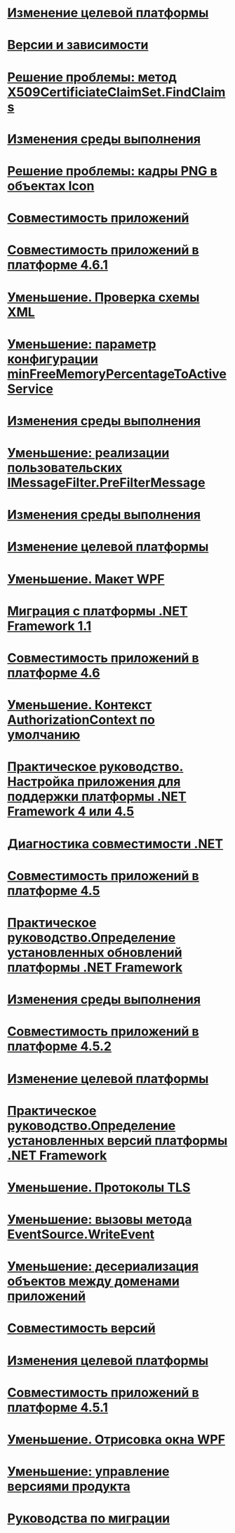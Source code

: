 # [Изменение целевой платформы](retargeting-changes-in-the-net-framework-4-6.md)
# [Версии и зависимости](versions-and-dependencies.md)
# [Решение проблемы: метод X509CertificiateClaimSet.FindClaims](mitigation-x509certificateclaimset-findclaims-method.md)
# [Изменения среды выполнения](runtime-changes-in-the-net-framework-4-5-1.md)
# [Решение проблемы: кадры PNG в объектах Icon](mitigation-png-frames-in-icon-objects.md)
# [Совместимость приложений](application-compatibility.md)
# [Совместимость приложений в платформе 4.6.1](application-compatibility-in-the-net-framework-4-6-1.md)
# [Уменьшение. Проверка схемы XML](mitigation-xml-schema-validation.md)
# [Уменьшение: параметр конфигурации minFreeMemoryPercentageToActiveService](mitigation-minfreememorypercentagetoactiveservice-configuration-setting.md)
# [Изменения среды выполнения](runtime-changes-in-the-net-framework-4-6-1.md)
# [Уменьшение: реализации пользовательских IMessageFilter.PreFilterMessage](mitigation-custom-imessagefilter-prefiltermessage-implementations.md)
# [Изменения среды выполнения](runtime-changes-in-the-net-framework-4-5-2.md)
# [Изменение целевой платформы](retargeting-changes-in-the-net-framework-4-5-1.md)
# [Уменьшение. Макет WPF](mitigation-wpf-layout.md)
# [Миграция с платформы .NET Framework 1.1](migrating-from-the-net-framework-1-1.md)
# [Совместимость приложений в платформе 4.6](application-compatibility-in-the-net-framework-4-6.md)
# [Уменьшение. Контекст AuthorizationContext по умолчанию](mitigation-default-authorizationcontext.md)
# [Практическое руководство. Настройка приложения для поддержки платформы .NET Framework 4 или 4.5](how-to-configure-an-app-to-support-net-framework-4-or-4-5.md)
# [Диагностика совместимости .NET](net-compatibility-diagnostics.md)
# [Совместимость приложений в платформе 4.5](application-compatibility-in-the-net-framework-4-5.md)
# [Практическое руководство.Определение установленных обновлений платформы .NET Framework](how-to-determine-which-net-framework-updates-are-installed.md)
# [Изменения среды выполнения](runtime-changes-in-the-net-framework-4-6.md)
# [Совместимость приложений в платформе 4.5.2](application-compatibility-in-the-net-framework-4-5-2.md)
# [Изменение целевой платформы](retargeting-changes-in-the-net-framework-4-6-1.md)
# [Практическое руководство.Определение установленных версий платформы .NET Framework](how-to-determine-which-versions-are-installed.md)
# [Уменьшение. Протоколы TLS](mitigation-tls-protocols.md)
# [Уменьшение: вызовы метода EventSource.WriteEvent](mitigation-eventsource-writeevent-method-calls.md)
# [Уменьшение: десериализация объектов между доменами приложений](mitigation-deserialization-of-objects-across-app-domains.md)
# [Совместимость версий](version-compatibility.md)
# [Изменения целевой платформы](retargeting-changes-in-the-net-framework-4-5-2.md)
# [Совместимость приложений в платформе 4.5.1](application-compatibility-in-the-net-framework-4-5-1.md)
# [Уменьшение. Отрисовка окна WPF](mitigation-wpf-window-rendering.md)
# [Уменьшение: управление версиями продукта](mitigation-product-versioning.md)
# [Руководства по миграции](migration-guide-to-the-net-framework-4-7-4-6-and-4-5.md)
